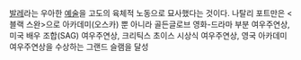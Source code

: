 [발레](https://namu.wiki/w/%EB%B0%9C%EB%A0%88 "발레")라는 우아한 [예술](https://namu.wiki/w/%EC%98%88%EC%88%A0 "예술")을 고도의 육체적 노동으로 묘사했다는 것이다.
나탈리 포트만은 <블랙 스완>으로 아카데미(오스카) 뿐 아니라 골든글로브 영화-드라마 부분 여우주연상, 미국 배우 조합(SAG) 여우주연상, 크리틱스 초이스 시상식 여우주연상, 영국 아카데미 여우주연상을 수상하는 그랜드 슬램을 달성